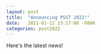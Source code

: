 ```yaml
---
layout: post
title:  "Announcing PSST 2022!"
date:   2021-01-12 13:17:00 -0800
categories: psst2022
---
```


Here's the latest news!